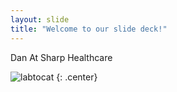 ```yaml
---
layout: slide
title: "Welcome to our slide deck!"
---
```


Dan At Sharp Healthcare

![labtocat](https://octodex.github.com/images/labtocat.png)
{: .center}
